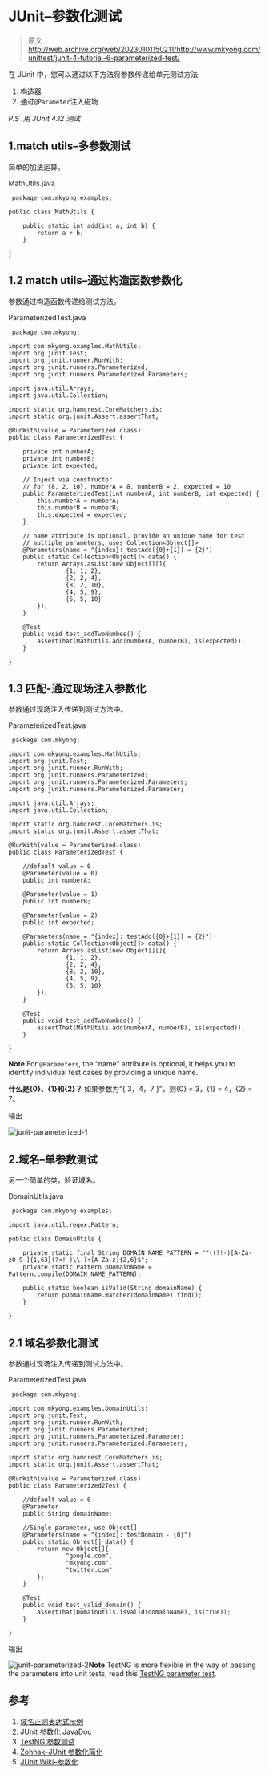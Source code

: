 # JUnit–参数化测试

> 原文：<http://web.archive.org/web/20230101150211/http://www.mkyong.com/unittest/junit-4-tutorial-6-parameterized-test/>

在 JUnit 中，您可以通过以下方法将参数传递给单元测试方法:

1.  构造器
2.  通过`@Parameter`注入磁场

*P.S .用 JUnit 4.12 测试*

## 1.match utils–多参数测试

简单的加法运算。

MathUtils.java

```
 package com.mkyong.examples;

public class MathUtils {

    public static int add(int a, int b) {
        return a + b;
    }

} 
```

## 1.2 match utils–通过构造函数参数化

参数通过构造函数传递给测试方法。

ParameterizedTest.java

```
 package com.mkyong;

import com.mkyong.examples.MathUtils;
import org.junit.Test;
import org.junit.runner.RunWith;
import org.junit.runners.Parameterized;
import org.junit.runners.Parameterized.Parameters;

import java.util.Arrays;
import java.util.Collection;

import static org.hamcrest.CoreMatchers.is;
import static org.junit.Assert.assertThat;

@RunWith(value = Parameterized.class)
public class ParameterizedTest {

    private int numberA;
    private int numberB;
    private int expected;

    // Inject via constructor
    // for {8, 2, 10}, numberA = 8, numberB = 2, expected = 10
    public ParameterizedTest(int numberA, int numberB, int expected) {
        this.numberA = numberA;
        this.numberB = numberB;
        this.expected = expected;
    }

	// name attribute is optional, provide an unique name for test
	// multiple parameters, uses Collection<Object[]>
    @Parameters(name = "{index}: testAdd({0}+{1}) = {2}")
    public static Collection<Object[]> data() {
        return Arrays.asList(new Object[][]{
                {1, 1, 2},
                {2, 2, 4},
                {8, 2, 10},
                {4, 5, 9},
                {5, 5, 10}
        });
    }

    @Test
    public void test_addTwoNumbes() {
        assertThat(MathUtils.add(numberA, numberB), is(expected));
    }

} 
```

## 1.3 匹配-通过现场注入参数化

参数通过现场注入传递到测试方法中。

ParameterizedTest.java

```
 package com.mkyong;

import com.mkyong.examples.MathUtils;
import org.junit.Test;
import org.junit.runner.RunWith;
import org.junit.runners.Parameterized;
import org.junit.runners.Parameterized.Parameters;
import org.junit.runners.Parameterized.Parameter;

import java.util.Arrays;
import java.util.Collection;

import static org.hamcrest.CoreMatchers.is;
import static org.junit.Assert.assertThat;

@RunWith(value = Parameterized.class)
public class ParameterizedTest {

    //default value = 0
    @Parameter(value = 0)
    public int numberA;

    @Parameter(value = 1)
    public int numberB;

    @Parameter(value = 2)
    public int expected;

    @Parameters(name = "{index}: testAdd({0}+{1}) = {2}")
    public static Collection<Object[]> data() {
        return Arrays.asList(new Object[][]{
                {1, 1, 2},
                {2, 2, 4},
                {8, 2, 10},
                {4, 5, 9},
                {5, 5, 10}
        });
    }

    @Test
    public void test_addTwoNumbes() {
        assertThat(MathUtils.add(numberA, numberB), is(expected));
    }

} 
```

**Note**
For `@Parameters`, the “name” attribute is optional, it helps you to identify individual test cases by providing a unique name.

**什么是{0}、{1}和{2}？**
如果参数为“{ 3，4，7 }”，则{0} = 3，{1} = 4，{2} = 7。

输出

![junit-parameterized-1](img/1f21d24f61181cc667732f86bc03610f.png)

## 2.域名–单参数测试

另一个简单的类，验证域名。

DomainUtils.java

```
 package com.mkyong.examples;

import java.util.regex.Pattern;

public class DomainUtils {

    private static final String DOMAIN_NAME_PATTERN = "^((?!-)[A-Za-z0-9-]{1,63}(?<!-)\\.)+[A-Za-z]{2,6}$";
    private static Pattern pDomainName = Pattern.compile(DOMAIN_NAME_PATTERN);

    public static boolean isValid(String domainName) {
        return pDomainName.matcher(domainName).find();
    }

} 
```

## 2.1 域名参数化测试

参数通过现场注入传递到测试方法中。

ParameterizedTest.java

```
 package com.mkyong;

import com.mkyong.examples.DomainUtils;
import org.junit.Test;
import org.junit.runner.RunWith;
import org.junit.runners.Parameterized;
import org.junit.runners.Parameterized.Parameter;
import org.junit.runners.Parameterized.Parameters;

import static org.hamcrest.CoreMatchers.is;
import static org.junit.Assert.assertThat;

@RunWith(value = Parameterized.class)
public class Parameterized2Test {

    //default value = 0
    @Parameter
    public String domainName;

	//Single parameter, use Object[]
    @Parameters(name = "{index}: testDomain - {0}")
    public static Object[] data() {
        return new Object[]{
                "google.com",
                "mkyong.com",
                "twitter.com"
        };
    }

    @Test
    public void test_valid_domain() {
        assertThat(DomainUtils.isValid(domainName), is(true));
    }

} 
```

输出

![junit-parameterized-2](img/ff553ca44b930d5103d605c066c55f59.png)**Note**
TestNG is more flexible in the way of passing the parameters into unit tests, read this [TestNG parameter test](http://web.archive.org/web/20221223172207/http://www.mkyong.com/unittest/testng-tutorial-6-parameterized-test/).

## 参考

1.  [域名正则表达式示例](http://web.archive.org/web/20221223172207/http://www.mkyong.com/regular-expressions/domain-name-regular-expression-example/)
2.  [JUnit 参数化 JavaDoc](http://web.archive.org/web/20221223172207/http://junit.sourceforge.net/javadoc/org/junit/runners/Parameterized.html)
3.  [TestNG 参数测试](http://web.archive.org/web/20221223172207/http://www.mkyong.com/unittest/testng-tutorial-6-parameterized-test/)
4.  [Zohhak–JUnit 参数化简化](http://web.archive.org/web/20221223172207/https://piotrturski.github.io/zohhak/)
5.  [JUnit Wiki–参数化](http://web.archive.org/web/20221223172207/https://github.com/junit-team/junit4/wiki/Parameterized-tests)

<input type="hidden" id="mkyong-current-postId" value="1400">